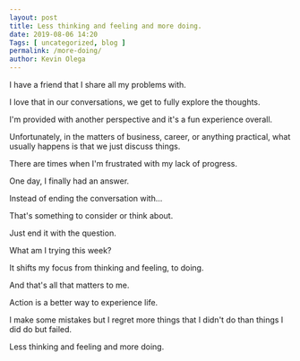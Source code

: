 ```yaml
--- 
layout: post 
title: Less thinking and feeling and more doing.
date: 2019-08-06 14:20
Tags: [ uncategorized, blog ]
permalink: /more-doing/ 
author: Kevin Olega 
--- 
```

I have a friend that I share all my problems with.

I love that in our conversations, we get to fully explore the thoughts.

I'm provided with another perspective and it's a fun experience overall.

Unfortunately, in the matters of business, career, or anything practical, what usually happens is that we just discuss things.

There are times when I'm frustrated with my lack of progress.

One day, I finally had an answer.

Instead of ending the conversation with...

That's something to consider or think about.

Just end it with the question.

What am I trying this week?

It shifts my focus from thinking and feeling, to doing.

And that's all that matters to me.

Action is a better way to experience life.

I make some mistakes but I regret more things that I didn't do than things I did do but failed.

Less thinking and feeling and more doing.